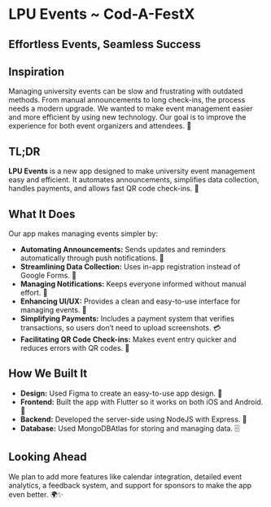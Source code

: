 # LPU Events ~ Cod-A-FestX

## Effortless Events, Seamless Success

## Inspiration

Managing university events can be slow and frustrating with outdated methods. From manual announcements to long check-ins, the process needs a modern upgrade. We wanted to make event management easier and more efficient by using new technology. Our goal is to improve the experience for both event organizers and attendees. 🚀

## TL;DR

**LPU Events** is a new app designed to make university event management easy and efficient. It automates announcements, simplifies data collection, handles payments, and allows fast QR code check-ins. 🌟

## What It Does

Our app makes managing events simpler by:

- **Automating Announcements:** Sends updates and reminders automatically through push notifications. 📣
- **Streamlining Data Collection:** Uses in-app registration instead of Google Forms. 📝
- **Managing Notifications:** Keeps everyone informed without manual effort. 🔔
- **Enhancing UI/UX:** Provides a clean and easy-to-use interface for managing events. 🎨
- **Simplifying Payments:** Includes a payment system that verifies transactions, so users don’t need to upload screenshots. 💳
- **Facilitating QR Code Check-ins:** Makes event entry quicker and reduces errors with QR codes. 📲

## How We Built It

- **Design:** Used Figma to create an easy-to-use app design. 🎨
- **Frontend:** Built the app with Flutter so it works on both iOS and Android. 📱
- **Backend:** Developed the server-side using NodeJS with Express. 🔧
- **Database:** Used MongoDBAtlas for storing and managing data. 🗄️

## Looking Ahead

We plan to add more features like calendar integration, detailed event analytics, a feedback system, and support for sponsors to make the app even better. 🌍✨
